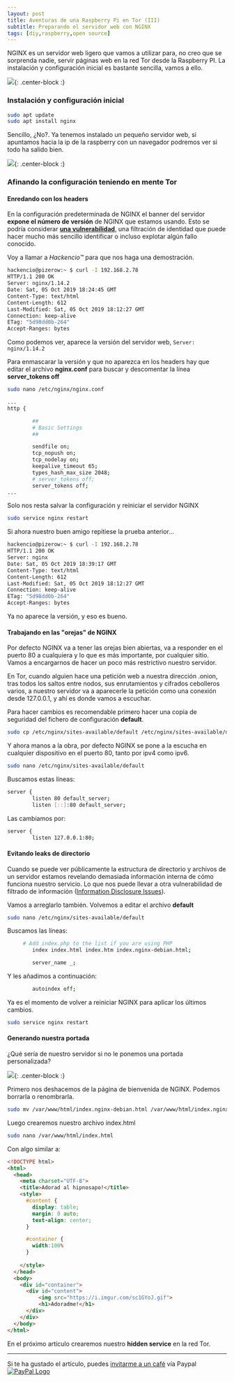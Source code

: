 ```yaml
---
layout: post
title: Aventuras de una Raspberry Pi en Tor (III)
subtitle: Preparando el servidor web con NGINX
tags: [diy,raspberry,open source]
---
```


NGINX es un servidor web ligero que vamos a utilizar para, no creo que se sorprenda nadie, servir páginas web en la red Tor desde la Raspberry PI. La instalación y configuración inicial es bastante sencilla, vamos a ello.

![](https://i.imgur.com/wqJVXPG.png){: .center-block :}

### Instalación y configuración inicial

```bash
sudo apt update
sudo apt install nginx
```

Sencillo, ¿No?. Ya tenemos instalado un pequeño servidor web, si apuntamos hacia la ip de la raspberry con un navegador podremos ver si todo ha salido bien.

![](https://i.imgur.com/KsCF5NU.png){: .center-block :}

### Afinando la configuración teniendo en mente Tor

#### Enredando con los headers

En la configuración predeterminada de NGINX el banner del servidor **expone el número de versión** de NGINX que estamos usando. Esto se podría considerar **[una vulnerabilidad](https://www.netsparker.com/blog/web-security/information-disclosure-issues-attacks/)**, una filtración de identidad que puede hacer mucho más sencillo identificar o incluso explotar algún fallo conocido.

Voy a llamar a *Hackencio™* para que nos haga una demostración.

```bash
hackencio@pizerow:~ $ curl -I 192.168.2.78
HTTP/1.1 200 OK
Server: nginx/1.14.2
Date: Sat, 05 Oct 2019 18:24:45 GMT
Content-Type: text/html
Content-Length: 612
Last-Modified: Sat, 05 Oct 2019 18:12:27 GMT
Connection: keep-alive
ETag: "5d98dd0b-264"
Accept-Ranges: bytes
```

Como podemos ver, aparece la versión del servidor web, `Server: nginx/1.14.2` 

Para enmascarar la versión y que no aparezca en los headers hay que editar el archivo **nginx.conf** para buscar y descomentar la línea **server_tokens off**

```bash
sudo nano /etc/nginx/nginx.conf

...
http {

        ##
        # Basic Settings
        ##

        sendfile on;
        tcp_nopush on;
        tcp_nodelay on;
        keepalive_timeout 65;
        types_hash_max_size 2048;
        # server_tokens off;
        server_tokens off;
...
```

Solo nos resta salvar la configuración y reiniciar el servidor NGINX

```bash
sudo service nginx restart
```

Si ahora nuestro buen amigo repitiese la prueba anterior...

```bash
hackencio@pizerow:~ $ curl -I 192.168.2.78
HTTP/1.1 200 OK
Server: nginx
Date: Sat, 05 Oct 2019 18:39:17 GMT
Content-Type: text/html
Content-Length: 612
Last-Modified: Sat, 05 Oct 2019 18:12:27 GMT
Connection: keep-alive
ETag: "5d98dd0b-264"
Accept-Ranges: bytes
```

Ya no aparece la versión, y eso es bueno.

#### Trabajando en las "orejas" de NGINX

Por defecto NGINX va a tener las orejas bien abiertas, va a responder en el puerto 80 a cualquiera y lo que es más importante, por cualquier sitio. Vamos a encargarnos de hacer un poco más restrictivo nuestro servidor.

En Tor, cuando alguien hace una petición web a nuestra dirección .onion, tras todos los saltos entre nodos, sus enrutamientos y cifrados cebolleros varios, a nuestro servidor va a aparecerle la petición como una conexión desde 127.0.0.1, y ahí es donde vamos a escuchar.

Para hacer cambios es recomendable primero hacer una copia de seguridad del fichero de configuración **default**.

```bash
sudo cp /etc/nginx/sites-available/default /etc/nginx/sites-available/default.bkup
```

Y ahora manos a la obra, por defecto NGINX se pone a la escucha en cualquier dispositivo en el puerto 80, tanto por ipv4 como ipv6.

```bash
sudo nano /etc/nginx/sites-available/default
```

Buscamos estas líneas:

```bash
server {
        listen 80 default_server;
        listen [::]:80 default_server;
```

Las cambiamos por:

```bash
server {
        listen 127.0.0.1:80;
```



#### Evitando leaks de directorio

Cuando se puede ver públicamente la estructura de directorio y archivos de un servidor estamos revelando demasiada información interna de cómo funciona nuestro servicio. Lo que nos puede llevar a otra vulnerabilidad de filtrado de información ([Information Disclosure Issues](https://www.netsparker.com/blog/web-security/information-disclosure-issues-attacks/)).

Vamos a arreglarlo también. Volvemos a editar el archivo **default**

```bash
sudo nano /etc/nginx/sites-available/default
```

Buscamos las líneas:

```bash
     # Add index.php to the list if you are using PHP
        index index.html index.htm index.nginx-debian.html;

        server_name _;
```

Y les añadimos a continuación:

```bash
		autoindex off;		
```

Ya es el momento de volver a reiniciar NGINX para aplicar los últimos cambios.

```bash
sudo service nginx restart
```



#### Generando nuestra portada

¿Qué sería de nuestro servidor si no le ponemos una portada personalizada? 

![](https://i.imgur.com/qD3reB0.png){: .center-block :}

Primero nos deshacemos de la página de bienvenida de NGINX. Podemos borrarla o renombrarla.

```bash 
sudo mv /var/www/html/index.nginx-debian.html /var/www/html/index.nginx-debian.bkup
```

Luego crearemos nuestro archivo index.html

```bash
sudo nano /var/www/html/index.html
```

Con algo similar a:

```html
<!DOCTYPE html>
<html>
  <head>
    <meta charset="UTF-8">
    <title>Adorad al hipnosapo!</title>
    <style>
      #content {
        display: table;
        margin: 0 auto;
        text-align: center;
      }

      #container {
        width:100%
      }
    
    </style>
  </head>
  <body>
    <div id="container">
      <div id="content">
          <img src="https://i.imgur.com/sc1GYoJ.gif">
          <h1>Adoradme!</h1>
      </div>
    </div>
  </body>
</html>
```

En el próximo artículo crearemos nuestro **hidden service** en la red Tor.

------

Si te ha gustado el artículo, puedes [invitarme a un café](https://www.paypal.me/TheRealomiK/1.2) vía Paypal [![PayPal Logo](https://i.imgur.com/Tpa3ejG.png)](https://www.paypal.me/TheRealomiK/1.2)
